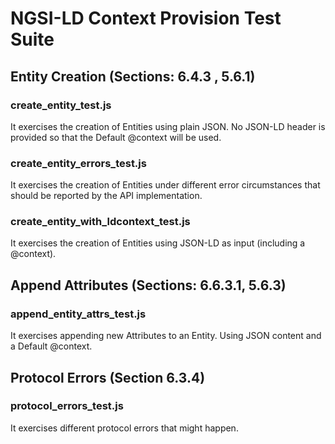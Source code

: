 # NGSI-LD Context Provision Test Suite

## Entity Creation (Sections: 6.4.3 , 5.6.1)

### create_entity_test.js

It exercises the creation of Entities using plain JSON. No JSON-LD header is provided so that the Default @context will be used.

### create_entity_errors_test.js

It exercises the creation of Entities under different error circumstances that should be reported by the API implementation. 

### create_entity_with_ldcontext_test.js

It exercises the creation of Entities using JSON-LD as input (including a @context).

## Append Attributes (Sections: 6.6.3.1, 5.6.3)

### append_entity_attrs_test.js

It exercises appending new Attributes to an Entity. Using JSON content and a Default @context.

## Protocol Errors (Section 6.3.4)

### protocol_errors_test.js

It exercises different protocol errors that might happen. 
